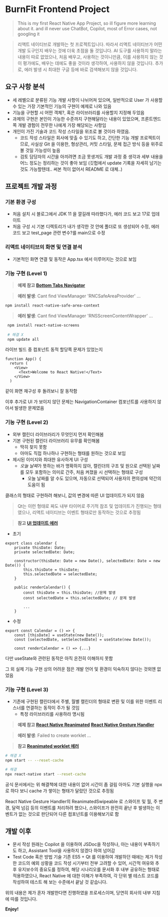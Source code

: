 # BurnFit Frontend Project
> This is my first React Native App Project, so ill figure more learning about it.
> and ill never use ChatBot, Copilot, most of Error cases, not googling it

> 리액트 네이티브로 개발하는 첫 프로젝트입니다. 따라서 리액트 네이티브가 어떤 개발 도구인지 배우는 것에 더욱 초점을 둘 것입니다.
> AI 도구를 사용하지 말라는 내용이 따로 없었으나, 처음 배우고, 사용하는 것이니만큼, 이를 사용하지 않는 것이 평가에도, 배우는 데에도 좋을 것이라 생각하여, 사용하지 않을 것입니다.
> 추가로, 에러 발생 시 최대한 구글 등에 바로 검색해보지 않을 것입니다.

## 요구 사항 분석
- 세 레벨으로 분류된 기능 개발 사항이 나뉘어져 있으며, 일반적으로 User 가 사용할 수 있는 가장 기본적인 기능의 구현이 예제로 나와 있음
- 기능을 구현할 시 어떤 객체?, 혹은 라이브러리를 사용할지 지정해 두었음
- 과제의 구현은 본인이 가능한 수준까지 구현해달라는 내용이 있었으며, 프론트엔드쪽 개발 경험이 전무한 나에게 가장 해당되는 사항임
- 개인이 가진 기술과 코드 작성 스타일을 위조로 볼 것이라 하였음. 
    - 코드 작성 스타일은 회사에 맞출 수 있기도 하고, 간단한 기능 개발 프로젝트이므로, 사실상 Git 을 이용한, 형상관리, 커밋 스타일, 문제 접근 방식 등을 위주로 볼 것일 가능성이 높음
    - 검토 담당자의 시간을 아끼려면 조금 못생겨도 개발 과정 중 생각과 세부 내용을 어느 정도는 정리하는 것이 좋아 보임 (깃헙에서 update 기록을 자세히 남기는 것도 가능할텐데.. 써본 적이 없어서 README 로 대체..)

## 프로젝트 개발 과정

### 기본 환경 구성
- 처음 설치 시 블로그에서 JDK 11 을 깔길래 따라했다가, 에러 코드 보고 17로 업데이트
- 처음 구성 시 기본 디렉토리가 내가 생각한 것 안에 폴더로 또 생성되어 수정, 에러 코드 보고 test_page 관련 변수?를 main으로 수정
### 리액트 네이티브의 화면 및 연결 분석
- 기본적인 화면 연결 및 동작은 App.tsx 에서 이루어지는 것으로 보임
### 기능 구현 (Level 1)
> **예제 참고** [**Bottom Tabs Navigator**](https://reactnavigation.org/docs/bottom-tab-navigator/)


> **에러 발생**: Cant find ViewManager 'RNCSafeAreaProvider' ...

```sh
npm install react-native-safe-area-context
```

> **에러 발생**: Cant find ViewManager 'RNSScreenContentWrapper' ...

```sh
 npm install react-native-screens
 
 # 해결 X
 npm update all
```

라이브 빌드 중 컴포넌트 동적 할당쪽 문제가 있었는지 

```tsx
function App() {
  return (
    <View>
      <Text>Welcome to React Native!</Text>
    </View>
  )
```

같이 화면 재구성 후 돌려보니 잘 동작함

이후 추가로 UI 가 보이지 않던 문제는
NavigationContainer 컴포넌트를 사용하지 않아서 발생한 문제였음

### 기능 구현 (Level 2)
- 외부 캘린더 라이브러리가 무엇인지 먼저 확인해봄
- 기본 구현된 캘린더 라이브러리 유무를 확인해봄
    - 딱히 찾지 못함
    - 아마도 직접 하나하나 구현하는 형태를 원하는 것으로 보임
- 제시된 이미지와 최대한 유사하게 UI 구성
    - *오늘 날짜*가 뜻하는 바가 명확하지 않아, 캘린더의 구조 및 원으로 선택된 날짜를 모두 포함하는 의미로 간주, 처음 켜졌을 시 선택하는 형태로 구성
        - 오늘 날짜를 알 수도 있으며, 자동으로 선택되어 사용자의 편의성에 약간의 도움이 됨

클래스의 형태로 구현하려 해보니, 값의 변경에 따른 UI 업데이트가 되지 않음 
> Qt는 이런 형태로 짜도 내부 타이머로 주기적 참조 및 업데이트가 진행되는 형태였으나, 리액트 네이티브는 이벤트 형태로만 동작하는 것으로 추정됨

> **참고** [**UI 업데이트 에러**](https://stackoverflow.com/questions/70616008/ui-does-not-update-when-navigate-to-a-screen-in-different-stack)

- 초기
```tsx
export class calendar {
    private thisDate: Date;
    private selectedDate: Date;

    constructor(thisDate: Date = new Date(), selectedDate: Date = new Date()) {
        this.thisDate = thisDate;
        this.selectedDate = selectedDate;
    }

    public renderCalendar() {
        const thisDate = this.thisDate; //문제 발생
        const selectedDate = this.selectedDate; // 문제 발생

        ...
    }
```
- 수정
```tsx
export const Calendar = () => {
    const [thisDate] = useState(new Date());
    const [selectedDate, setSelectedDate] = useState(new Date());

    const renderCalendar = () => {...}
```
다만 useState와 관련된 동작은 아직 온전히 이해하지 못함

그 외 실제 기능 구현 상의 어려운 점은 개발 언어 및 환경이 익숙하지 않다는 것외엔 없었음

### 기능 구현 (Level 3)
- 기존에 구현된 캘린더에서 주별, 월별 캘린더의 형태로 변환 및 이를 위한 이벤트 리스너를 연결하는 동작이 주가 될 것임
    - 특정 라이브러리를 사용하라 명시됨

> **예제 참고** [**React Native Reanimated**](https://docs.swmansion.com/react-native-reanimated/docs/fundamentals/your-first-animation)
> [**React Native Gesture Handler**](https://docs.swmansion.com/react-native-gesture-handler/docs/fundamentals/installation)


> **에러 발생**: Failed to create worklet ...

> **참고** [**Reanimated worklet 에러**](https://kybeen.tistory.com/15)
```sh
# 해결 X
npm start -- --reset-cache

# 해결
npx react-native start --reset-cache
```
공식 문서에서는 위 해결책에 대한 내용이 없어 시간이 좀 걸림
아마도 기본 실행을 npx 로 하다 보니 cache 가 쌓이는 형태가 달랐던 것으로 추정됨

React Native Gesture Handler의 ReanimatedSwipeable 로 스와이프 및 월, 주 변경, 달력 넘김 등의 이벤트를 처리하려 했으나, 스와이프가 완전히 끝난 후 발생하는 이벤트가 없는 것으로 판단되어 다른 컴포넌트를 이용해보기로 함



## 개발 이후
- 문서 작성
    원래는 Copilot 을 이용하여 JSDoc을 작성하나, 아는 내용이 부족하기도 하고, Assistant Tool을 사용하지 않겠다 하여 넘어감
- Test Code 혹은 방법 기술
    기존 ES5 + Qt 를 이용하여 개발하던 때에는 제가 작성한 코드의 예외 상황을 코드 작성 시기부터 전부 고려할 수 있어, 시간적 여유와 추후 유지보수의 중요도를 정하여, 해당 시나리오를 문서화 후 내부 공유하는 형태로 적용하였으나, React Native 에 대한 이해가 부족하여, 각 단위 별 테스트 코드를 작성하여 테스트 해 보는 수준에서 끝날 것 같습니다.

위의 내용은 제가 혼자 개발한다면 진행하였을 프로세스이며, 당연히 회사의 내부 지침에 따를 것입니다.

**Enjoy!**
